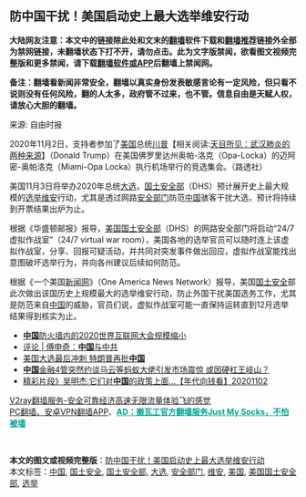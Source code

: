 <h2>防中国干扰！美国启动史上最大选举维安行动</h2> <p class="notice"><b>大陆网友注意：本文中的链接除此处和文末的<a href="https://github.com/bannedbook/fanqiang" >翻墙</a>软件下载和<a href="https://github.com/killgcd/justmysocks/blob/master/README.md">翻墙推荐</a>链接外全部为禁网链接，未翻墙状态下打不开，请勿点击。此为文字版禁闻，欲看图文视频完整版和更多禁闻，请下载<a href="https://github.com/bannedbook/fanqiang">翻墙软件或APP</a>后翻墙上禁闻网。</p><p>备注：翻墙看新闻非常安全，翻墙以真实身份发表敏感言论有一定风险，但只看不说则没有任何风险，翻的人太多，政府管不过来，也不管。信息自由是天赋人权，请放心大胆的翻墙。</b></p>  <div class="entry"> <p>来源:&nbsp;自由时报                                                </p> <p>2020年11月2日，支持者参加了<a href="https://www.bannedbook.org/bnews/tag/%e7%be%8e%e5%9b%bd/" class="st_tag internal_tag" rel="tag" title="标签 美国 下的日志">美国</a>总统<span class='wp_keywordlink'><a href="https://www.bannedbook.org/bnews/comments/20200816/1381118.html" title="天目所见：川普将再赢总统大选 共和党掌参众两院" target="_blank">川普</a></span>【相关阅读:<a href='https://www.bannedbook.org/bnews/comments/20200816/1381123.html' target='_blank'>天目所见：武汉肺炎的两种来源</a>】（Donald Trump）在美国佛罗里达州奥帕-洛克（Opa-Locka）的迈阿密-奥帕洛克（Miami-Opa Locka）执行机场举行的竞选集会。（路透社）</p>  <p>美国11月3日将举办2020年总统<a href="https://www.bannedbook.org/bnews/tag/%e5%a4%a7%e9%80%89/" class="st_tag internal_tag" rel="tag" title="标签 大选 下的日志">大选</a>，<a href="https://www.bannedbook.org/bnews/tag/%E5%9B%BD%E5%9C%9F%E5%AE%89%E5%85%A8%E9%83%A8/" class="st_tag internal_tag" rel="tag" title="标签 国土安全部 下的日志">国土安全部</a>（DHS）预计展开史上最大规模的<a href="https://www.bannedbook.org/bnews/tag/%e9%80%89%e4%b8%be/" class="st_tag internal_tag" rel="tag" title="标签 选举 下的日志">选举</a><a href="https://www.bannedbook.org/bnews/tag/%E7%BB%B4%E5%AE%89/" class="st_tag internal_tag" rel="tag" title="标签 维安 下的日志">维安</a>行动，尤其是透过网路<a href="https://www.bannedbook.org/bnews/tag/%E5%AE%89%E5%85%A8%E9%83%A8%E9%97%A8/" class="st_tag internal_tag" rel="tag" title="标签 安全部门 下的日志">安全部门</a>防范<span class='wp_keywordlink_affiliate'><a href="https://www.bannedbook.org/" title="中国" target="_blank">中国</a></span>骇客干扰大选，预计将持续到开票结果出炉为止。</p> <p>根据《华盛顿邮报》报导，<a href="https://www.bannedbook.org/bnews/tag/%E7%BE%8E%E5%9B%BD%E5%9B%BD%E5%9C%9F%E5%AE%89%E5%85%A8%E9%83%A8/" class="st_tag internal_tag" rel="tag" title="标签 美国国土安全部 下的日志">美国国土安全部</a>（DHS）的网路安全部门将启动“24/7虚拟作战室”（24/7 virtual war room），美国各地的选举官员可以随时连上该虚拟作战室，分享、回报可疑活动，并共同对突发事件做出回应，虚拟作战室能找出意图破坏选举行为，并向各州建议后续如何防范。</p>  <p>根据《一个美国<span class='wp_keywordlink_affiliate'><a href="https://www.bannedbook.org/" title="新闻网">新闻网</a></span>》（One America News Network）报导，美国<a href="https://www.bannedbook.org/bnews/tag/%e5%9b%bd%e5%9c%9f%e5%ae%89%e5%85%a8/" class="st_tag internal_tag" rel="tag" title="标签 国土安全 下的日志">国土安全</a>部此次做出该国历史上规模最大的选举维安行动，防止外国干扰美国选务工作，尤其是防范来自<a href="https://www.bannedbook.org/bnews/tag/%E4%B8%AD%E5%9B%BD/" class="st_tag internal_tag" rel="tag" title="标签 中国 下的日志">中国</a>的威胁，官员们说，虚拟作战室可能一直保持运转直到12月选举结果得到核实为止。</p> <ul class='op-related-articles' title='相关阅读'> <li><a href='https://www.bannedbook.org/bnews/headline/20201102/1424551.html' target='_blank'><b>中国</b>防火墙内的2020世界互联网大会规模缩小</a></li> <li><a href='https://www.bannedbook.org/bnews/ssgc/20201102/1424549.html' target='_blank'>评论 | 傅申奇：<b>中国</b>与中共</a></li> <li><a href='https://www.bannedbook.org/bnews/headline/20201102/1424548.html' target='_blank'>美国大选最后冲刺 特朗普再批<b>中国</b></a></li> <li><a href='https://www.bannedbook.org/bnews/headline/20201102/1424544.html' target='_blank'><b>中国</b>金融4管突然约谈马云等蚂蚁大佬引发市场震惊 或因硬杠王岐山？</a></li> <li><a href='https://www.bannedbook.org/bnews/taiwannews/20201102/1424534.html' target='_blank'>精彩片段》吴明杰:它们对<b>中国</b>的政策上面...【年代向钱看】20201102</a></li> </ul> <p class="texttj"> <a href="https://www.bannedbook.org/forum23/topic22702.html" target="_blank">V2ray翻墙服务-安全可靠经济高速无限流量体验飞的感觉</a><br/> <a href="https://github.com/bannedbook/fanqiang/wiki/%E7%A6%81%E9%97%BB%E7%BD%91%E5%AE%89%E5%8D%93%E7%BF%BB%E5%A2%99%E6%96%B0%E9%97%BBAPP" target="_blank">PC翻墙、安卓VPN翻墙APP</a>、<span onclick="window.open('https://github.com/killgcd/justmysocks/blob/master/README.md')" style="font-weight:bold;color:#00A191;cursor:pointer;text-decoration:underline;outline:none">AD：搬瓦工官方翻墙服务Just My Socks，不怕被墙</span></p><p> </p> <a name='sharetosocial'></a>       <div><b>本文的图文或视频完整版</b>：<a href='https://www.bannedbook.org/bnews/cbnews/20201103/1424555.html'>防中国干扰！美国启动史上最大选举维安行动</a></div>  </div><!--END ENTRY--> <div class="postfooter"> <div>本文标签：<a href="https://www.bannedbook.org/bnews/tag/%E4%B8%AD%E5%9B%BD/" rel="tag">中国</a>, <a href="https://www.bannedbook.org/bnews/tag/%e5%9b%bd%e5%9c%9f%e5%ae%89%e5%85%a8/" rel="tag">国土安全</a>, <a href="https://www.bannedbook.org/bnews/tag/%E5%9B%BD%E5%9C%9F%E5%AE%89%E5%85%A8%E9%83%A8/" rel="tag">国土安全部</a>, <a href="https://www.bannedbook.org/bnews/tag/%e5%a4%a7%e9%80%89/" rel="tag">大选</a>, <a href="https://www.bannedbook.org/bnews/tag/%E5%AE%89%E5%85%A8%E9%83%A8%E9%97%A8/" rel="tag">安全部门</a>, <a href="https://www.bannedbook.org/bnews/tag/%E7%BB%B4%E5%AE%89/" rel="tag">维安</a>, <a href="https://www.bannedbook.org/bnews/tag/%e7%be%8e%e5%9b%bd/" rel="tag">美国</a>, <a href="https://www.bannedbook.org/bnews/tag/%E7%BE%8E%E5%9B%BD%E5%9B%BD%E5%9C%9F%E5%AE%89%E5%85%A8%E9%83%A8/" rel="tag">美国国土安全部</a>, <a href="https://www.bannedbook.org/bnews/tag/%e9%80%89%e4%b8%be/" rel="tag">选举</a></div>  </div><!--END POSTFOOTER--> 